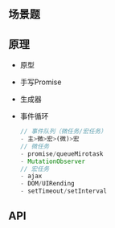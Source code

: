 ## 场景题

## 原理

- 原型

- 手写Promise

- 生成器

- 事件循环

  ```ts
  // 事件队列（微任务/宏任务）
  - 主>微>宏>(微)>宏
  // 微任务
  - promise/queueMirotask
  - MutationObserver
  // 宏任务
  - ajax
  - DOM/UIRending
  - setTimeout/setInterval
  ```

## API